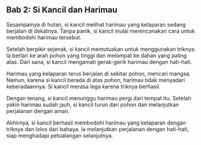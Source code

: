 ## Bab 2: Si Kancil dan Harimau

Sesampainya di hutan, si kancil melihat harimau yang kelaparan sedang berjalan di dekatnya. Tanpa panik, si kancil mulai merencanakan cara untuk membodohi harimau tersebut.

Setelah berpikir sejenak, si kancil memutuskan untuk menggunakan triknya. Ia berlari ke arah pohon yang tinggi dan melompat ke dahan yang paling atas. Dari sana, si kancil mengamati gerak-gerik harimau dengan hati-hati.

Harimau yang kelaparan terus berjalan di sekitar pohon, mencari mangsa. Namun, karena si kancil berada di atas pohon, harimau tidak menyadari keberadaannya. Si kancil merasa lega karena triknya berhasil.

Dengan tenang, si kancil menunggu harimau pergi dari tempat itu. Setelah yakin harimau sudah jauh, si kancil turun dari pohon dan melanjutkan perjalanan dengan aman.

Akhirnya, si kancil berhasil membodohi harimau yang kelaparan dengan triknya dan lolos dari bahaya. Ia melanjutkan perjalanan dengan hati-hati, siap menghadapi petualangan selanjutnya.
